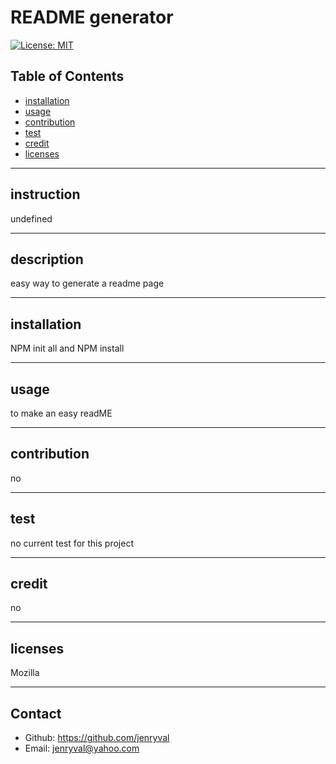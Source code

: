 # README generator
  [![License: MIT](https://img.shields.io/badge/License-Mozilla-yellow.svg)](https://opensource.org/licenses/MIT)

## Table of Contents
* [installation](#installation)
* [usage](#usage)
* [contribution](#contribution) 
* [test](#test)
* [credit](#credit)
* [licenses](#licenses)

---

## instruction
undefined

---

## description
easy way to generate a readme page

---

## installation
NPM init all and NPM install 

---

## usage
to make an easy readME

---

## contribution
no

---

## test
no current test for this project 

---

## credit
no

---

## licenses
Mozilla

---

## Contact
* Github: https://github.com/jenryval
* Email: jenryval@yahoo.com
